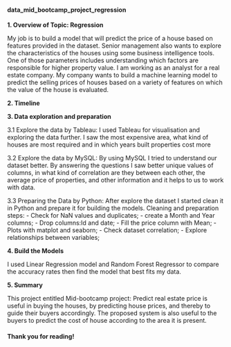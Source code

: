 #### data_mid_bootcamp_project_regression

**1. Overview of Topic: Regression**

My job is to build a model that will predict the price of a house based on features provided in the dataset. Senior management also wants to explore the characteristics of the houses using some business intelligence tools. One of those parameters includes understanding which factors are responsible for higher property value. I am working as an analyst for a real estate company. My company wants to build a machine learning model to predict the selling prices of houses based on a variety of features on which the value of the house is evaluated.


**2. Timeline**


**3. Data exploration and preparation**

3.1 Explore the data by Tableau: I used Tableau for visualisation and exploring the data further. I saw the most expensive area, what kind of houses are most required and in which years built properties cost more

3.2 Explore the data by MySQL: By using MySQL I tried to understand our dataset better. By answering the questions I saw better unique values of columns, in what kind of correlation are they between each other, the average price of properties, and other information and it helps to us to work with data.

3.3 Preparing the Data by Python: After explore the dataset I started clean it in Python and prepare it for building the models. Cleaning and preparation steps: - Check for NaN values and duplicates; - create a Month and Year columns; - Drop columns:Id and date; - Fill the price column with Mean; - Plots with matplot and seaborn; - Check dataset correlation; - Explore relationships between variables;


**4. Build the Models**

I used Linear Regression model and Random Forest Regressor to compare the accuracy rates then find the model that best fits my data.


**5. Summary**

This project entitled Mid-bootcamp project: Predict real estate price is useful in buying the houses, by predicting house prices, and thereby to guide their buyers accordingly. The proposed system is also useful to the buyers to predict the cost of house according to the area it is present.


#### Thank you for reading!
